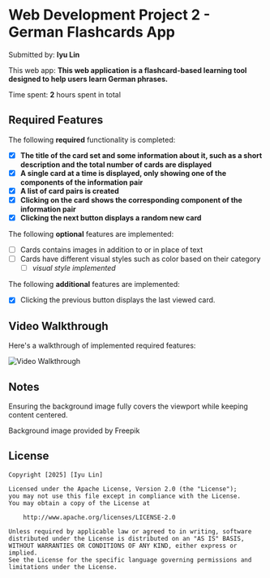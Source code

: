 # Web Development Project 2 - German Flashcards App

Submitted by: **Iyu Lin**

This web app: **This web application is a flashcard-based learning tool designed to help users learn German phrases.**

Time spent: **2** hours spent in total

## Required Features

The following **required** functionality is completed:

- [x] **The title of the card set and some information about it, such as a short description and the total number of cards are displayed**
- [x] **A single card at a time is displayed, only showing one of the components of the information pair**
- [x] **A list of card pairs is created**
- [x] **Clicking on the card shows the corresponding component of the information pair**
- [x] **Clicking the next button displays a random new card**

The following **optional** features are implemented:

- [ ] Cards contains images in addition to or in place of text
- [ ] Cards have different visual styles such as color based on their category
  - [ ] *visual style implemented*

The following **additional** features are implemented:

* [x] Clicking the previous button displays the last viewed card.

## Video Walkthrough

Here's a walkthrough of implemented required features:

<img src='https://submissions.us-east-1.linodeobjects.com/web102/dMBN44fk.gif' title='Video Walkthrough' width='' alt='Video Walkthrough' />

<!-- Replace this with whatever GIF tool you used! -->


## Notes

Ensuring the background image fully covers the viewport while keeping content centered.

Background image provided by Freepik


## License

    Copyright [2025] [Iyu Lin]

    Licensed under the Apache License, Version 2.0 (the "License");
    you may not use this file except in compliance with the License.
    You may obtain a copy of the License at

        http://www.apache.org/licenses/LICENSE-2.0

    Unless required by applicable law or agreed to in writing, software
    distributed under the License is distributed on an "AS IS" BASIS,
    WITHOUT WARRANTIES OR CONDITIONS OF ANY KIND, either express or implied.
    See the License for the specific language governing permissions and
    limitations under the License.